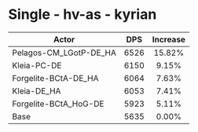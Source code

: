 # Single - hv-as - kyrian
| Actor | DPS | Increase |
|---|:---:|:---:|
|Pelagos-CM_LGotP-DE_HA|6526|15.82%|
|Kleia-PC-DE|6150|9.15%|
|Forgelite-BCtA-DE_HA|6064|7.63%|
|Kleia-DE_HA|6053|7.41%|
|Forgelite-BCtA_HoG-DE|5923|5.11%|
|Base|5635|0.00%|
